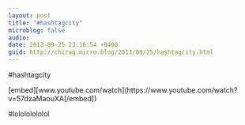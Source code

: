 ```yaml
---
layout: post
title: "#hashtagcity"
microblog: false
audio: 
date: 2013-09-25 23:16:54 +0400
guid: http://chirag.micro.blog/2013/09/25/hashtagcity.html
---
```

<p>#hashtagcity</p>
[embed][www.youtube.com/watch](https://www.youtube.com/watch?v=57dzaMaouXA[/embed])
<p>#lolololololol</p>
